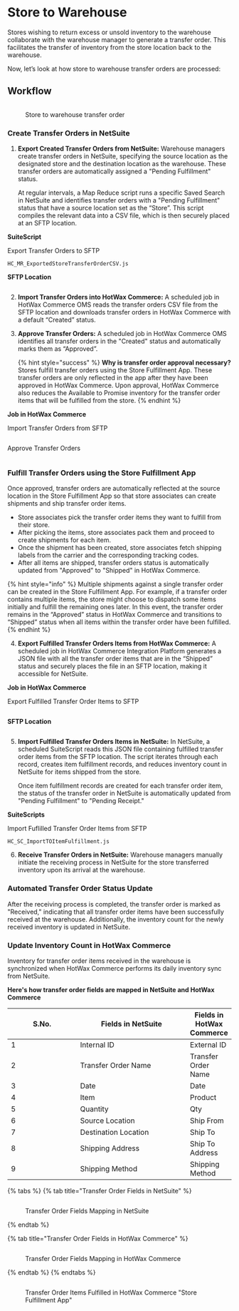 # Store to Warehouse

Stores wishing to return excess or unsold inventory to the warehouse collaborate with the warehouse manager to generate a transfer order. This facilitates the transfer of inventory from the store location back to the warehouse.

Now, let’s look at how store to warehouse transfer orders are processed:

## Workflow

<figure><img src="../../.gitbook/assets/storetowarehouse.png" alt=""><figcaption><p>Store to warehouse transfer order</p></figcaption></figure>

### Create Transfer Orders in NetSuite

1.  **Export Created Transfer Orders from NetSuite:** Warehouse managers create transfer orders in NetSuite, specifying the source location as the designated store and the destination location as the warehouse. These transfer orders are automatically assigned a "Pending Fulfillment" status.

    At regular intervals, a Map Reduce script runs a specific Saved Search in NetSuite and identifies transfer orders with a "Pending Fulfillment" status that have a source location set as the “Store”. This script compiles the relevant data into a CSV file, which is then securely placed at an SFTP location.

**SuiteScript**

Export Transfer Orders to SFTP

```
HC_MR_ExportedStoreTransferOrderCSV.js
```

**SFTP Location**

```
```

2. **Import Transfer Orders into HotWax Commerce:** A scheduled job in HotWax Commerce OMS reads the transfer orders CSV file from the SFTP location and downloads transfer orders in HotWax Commerce with a default “Created” status.
3.  **Approve Transfer Orders:** A scheduled job in HotWax Commerce OMS identifies all transfer orders in the "Created" status and automatically marks them as “Approved”.

    {% hint style="success" %}
    **Why is transfer order approval necessary?**\
    Stores fulfill transfer orders using the Store Fulfillment App. These transfer orders are only reflected in the app after they have been approved in HotWax Commerce. Upon approval, HotWax Commerce also reduces the Available to Promise inventory for the transfer order items that will be fulfilled from the store.
    {% endhint %}

**Job in HotWax Commerce**

Import Transfer Orders from SFTP

```
```

Approve Transfer Orders

```
```

### Fulfill Transfer Orders using the Store Fulfillment App

Once approved, transfer orders are automatically reflected at the source location in the Store Fulfillment App so that store associates can create shipments and ship transfer order items.

* Store associates pick the transfer order items they want to fulfill from their store.
* After picking the items, store associates pack them and proceed to create shipments for each item.
* Once the shipment has been created, store associates fetch shipping labels from the carrier and the corresponding tracking codes.
* After all items are shipped, transfer orders status is automatically updated from "Approved" to "Shipped" in HotWax Commerce.

{% hint style="info" %}
Multiple shipments against a single transfer order can be created in the Store Fulfillment App. For example, if a transfer order contains multiple items, the store might choose to dispatch some items initially and fulfill the remaining ones later. In this event, the transfer order remains in the “Approved” status in HotWax Commerce and transitions to “Shipped” status when all items within the transfer order have been fulfilled.
{% endhint %}

4. **Export Fulfilled Transfer Orders Items from HotWax Commerce:** A scheduled job in HotWax Commerce Integration Platform generates a JSON file with all the transfer order items that are in the “Shipped” status and securely places the file in an SFTP location, making it accessible for NetSuite.

**Job in HotWax Commerce**

Export Fulfilled Transfer Order Items to SFTP

```
```

**SFTP Location**

```
```

5.  **Import Fulfilled Transfer Orders Items in NetSuite:** In NetSuite, a scheduled SuiteScript reads this JSON file containing fulfilled transfer order items from the SFTP location. The script iterates through each record, creates item fulfillment records, and reduces inventory count in NetSuite for items shipped from the store.

    Once item fulfillment records are created for each transfer order item, the status of the transfer order in NetSuite is automatically updated from "Pending Fulfillment" to "Pending Receipt."

**SuiteScripts**

Import Fuflilled Transfer Order Items from SFTP

```
HC_SC_ImportTOItemFulfillment.js
```

6. **Receive Transfer Orders in NetSuite:** Warehouse managers manually initiate the receiving process in NetSuite for the store transferred inventory upon its arrival at the warehouse.

### Automated Transfer Order Status Update

After the receiving process is completed, the transfer order is marked as "Received," indicating that all transfer order items have been successfully received at the warehouse. Additionally, the inventory count for the newly received inventory is updated in NetSuite.

### Update Inventory Count in HotWax Commerce

Inventory for transfer order items received in the warehouse is synchronized when HotWax Commerce performs its daily inventory sync from NetSuite.

**Here's how transfer order fields are mapped in NetSuite and HotWax Commerce**

<table data-full-width="false"><thead><tr><th width="157">S.No.	</th><th width="257">Fields in NetSuite</th><th>Fields in HotWax Commerce</th></tr></thead><tbody><tr><td>1</td><td>Internal ID</td><td>External ID</td></tr><tr><td>2</td><td>Transfer Order Name</td><td>Transfer Order Name</td></tr><tr><td>3</td><td>Date</td><td>Date</td></tr><tr><td>4</td><td>Item</td><td>Product</td></tr><tr><td>5</td><td>Quantity</td><td>Qty</td></tr><tr><td>6</td><td>Source Location</td><td>Ship From</td></tr><tr><td>7</td><td>Destination Location</td><td>Ship To</td></tr><tr><td>8</td><td>Shipping Address</td><td>Ship To Address</td></tr><tr><td>9</td><td>Shipping Method</td><td>Shipping Method</td></tr></tbody></table>



{% tabs %}
{% tab title="Transfer Order Fields in NetSuite" %}
<figure><img src="../../.gitbook/assets/mapping store to warehouse to NS.png" alt=""><figcaption><p>Transfer Order Fields Mapping in NetSuite</p></figcaption></figure>
{% endtab %}

{% tab title="Transfer Order Fields in HotWax Commerce" %}
<figure><img src="../../.gitbook/assets/mapping hc transfer order store to warehouse.png" alt=""><figcaption><p>Transfer Order Fields Mapping in HotWax Commerce</p></figcaption></figure>
{% endtab %}
{% endtabs %}

<figure><img src="../../.gitbook/assets/fulfillment app to.png" alt=""><figcaption><p>Transfer Order Items Fulfilled in HotWax Commerce "Store Fulfillment App"</p></figcaption></figure>
